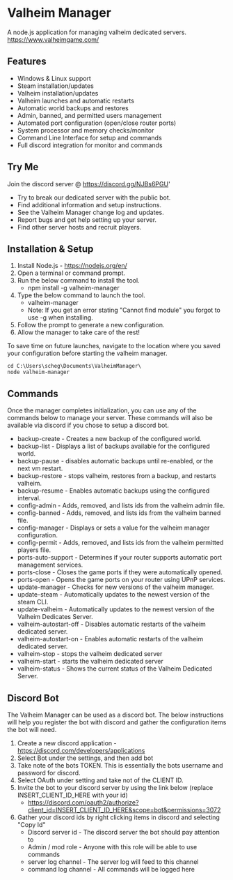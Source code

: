 
# Valheim Manager
A node.js application for managing valheim dedicated servers.
https://www.valheimgame.com/

## Features
   - Windows & Linux support
   - Steam installation/updates
   - Valheim installation/updates
   - Valheim launches and automatic restarts
   - Automatic world backups and restores
   - Admin, banned, and permitted users management
   - Automated port configuration (open/close router ports)
   - System processor and memory checks/monitor
   - Command Line Interface for setup and commands
   - Full discord integration for monitor and commands

## Try Me
Join the discord server @ https://discord.gg/NJBs6PGU'
   - Try to break our dedicated server with the public bot.
   - Find additional information and setup instructions. 
   - See the Valheim Manager change log and updates.
   - Report bugs and get help setting up your server.
   - Find other server hosts and recruit players.

## Installation & Setup

1. Install Node.js - https://nodejs.org/en/
2. Open a terminal or command prompt.
3. Run the below command to install the tool.
    - npm install -g valheim-manager
4. Type the below command to launch the tool.
    - valheim-manager
    - Note: If you get an error stating "Cannot find module" you forgot to use -g when installing.
5. Follow the prompt to generate a new configuration. 
6. Allow the manager to take care of the rest! 

To save time on future launches, navigate to the location where you saved your configuration before starting the valheim manager.
```
cd C:\Users\scheg\Documents\ValheimManager\
node valheim-manager
```

## Commands
Once the manager completes initialization, you can use any of the commands below to manage your server. These commands will also be available via discord if you chose to setup a discord bot. 

 - backup-create - Creates a new backup of the configured world.
 - backup-list - Displays a list of backups available for the configured world.
 - backup-pause - disables automatic backups until re-enabled, or the next vm restart.
 - backup-restore - stops valheim, restores from a backup, and restarts valheim.
 - backup-resume - Enables automatic backups using the configured interval.
 - config-admin - Adds, removed, and lists ids from the valheim admin file.
 - config-banned - Adds, removed, and lists ids from the valheim banned file.
 - config-manager - Displays or sets a value for the valheim manager configuration.
 - config-permit - Adds, removed, and lists ids from the valheim permitted players file.
 - ports-auto-support - Determines if your router supports automatic port management services.
 - ports-close - Closes the game ports if they were automatically opened.
 - ports-open - Opens the game ports on your router using UPnP services.
 - update-manager - Checks for new versions of the valheim manager.
 - update-steam - Automatically updates to the newest version of the steam CLI.
 - update-valheim - Automatically updates to the newest version of the Valheim Dedicates Server.
 - valheim-autostart-off - Disables automatic restarts of the valheim dedicated server.
 - valheim-autostart-on - Enables automatic restarts of the valheim dedicated server.
 - valheim-stop - stops the valheim dedicated server
 - valheim-start - starts the valheim dedicated server
 - valheim-status - Shows the current status of the Valheim Dedicated Server.

## Discord Bot
The Valheim Manager can be used as a discord bot. The below instructions will help you register the bot with discord and gather the configuration items the bot will need.

1. Create a new discord application - https://discord.com/developers/applications
2. Select Bot under the settings, and then add bot
3. Take note of the bots TOKEN. This is essentially the bots username and password for discord.
4. Select OAuth under setting and take not of the CLIENT ID.
5. Invite the bot to your discord server by using the link below (replace INSERT_CLIENT_ID_HERE with your id)
    - https://discord.com/oauth2/authorize?client_id=INSERT_CLIENT_ID_HERE&scope=bot&permissions=3072
6. Gather your discord ids by right clicking items in discord and selecting "Copy Id"
    - Discord server id - The discord server the bot should pay attention to
    - Admin / mod role - Anyone with this role will be able to use commands
    - server log channel - The server log will feed to this channel
    - command log channel - All commands will be logged here
